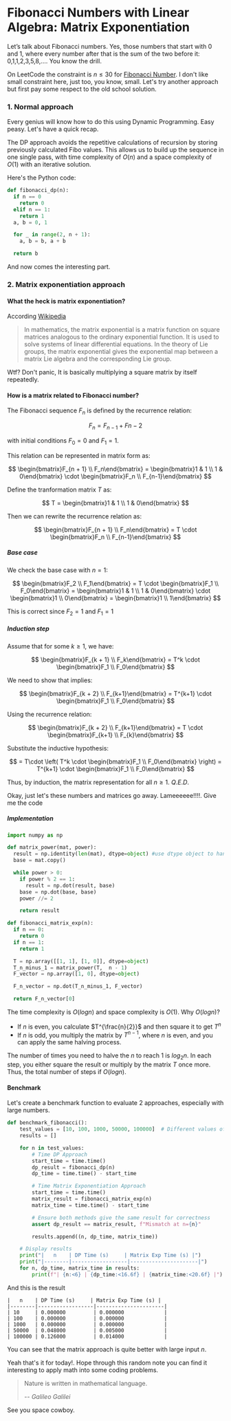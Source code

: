 # Fibonacci Numbers with Linear Algebra: Matrix Exponentiation

Let’s talk about Fibonacci numbers. Yes, those numbers that start with 0 and 1, where every number after that is the sum of the two before it: 0,1,1,2,3,5,8,…. You know the drill.

On LeetCode the constraint is $n \leq 30$ for [Fibonacci Number](https://leetcode.com/problems/fibonacci-number/description/). I don't like small constraint here, just too, you know, small. Let's try another approach but first pay some respect to the old school solution.

### 1. Normal approach

Every genius will know how to do this using Dynamic Programming. Easy peasy. Let's have a quick recap.

The DP approach avoids the repetitive calculations of recursion by storing previously calculated Fibo values. This allows us to build up the sequence in one single pass, with time complexity of $O(n)$ and a space complexity of $O(1)$ with an iterative solution.

Here's the Python code:

```python
def fibonacci_dp(n):
  if n == 0
    return 0
  elif n == 1:
    return 1
  a, b = 0, 1

  for _ in range(2, n + 1):
    a, b = b, a + b

  return b

```

And now comes the interesting part.

### 2. Matrix exponentiation approach

#### What the heck is matrix exponentiation?

According [Wikipedia](https://en.wikipedia.org/wiki/Matrix_exponential)

> In mathematics, the matrix exponential is a matrix function on square matrices analogous to the ordinary exponential function. It is used to solve systems of linear differential equations. In the theory of Lie groups, the matrix exponential gives the exponential map between a matrix Lie algebra and the corresponding Lie group.

Wtf? Don't panic, It is basically multiplying a square matrix by itself repeatedly.

#### How is a matrix related to Fibonacci number?

The Fibonacci sequence $F_n$ is defined by the recurrence relation:

$$
F_n = F_{n - 1} + F{n - 2}
$$

with initial conditions $F_0=0$ and $F_1 = 1$.

This relation can be represented in matrix form as:

$$
\begin{bmatrix}F_{n + 1} \\ F_n\end{bmatrix} =
\begin{bmatrix}1 & 1 \\ 1 & 0\end{bmatrix}
\cdot
\begin{bmatrix}F_n \\ F_{n-1}\end{bmatrix}
$$

Define the tranformation matrix $T$ as:

$$
T =
\begin{bmatrix}1 & 1 \\ 1 & 0\end{bmatrix}
$$

Then we can rewrite the recurrence relation as:

$$
\begin{bmatrix}F_{n + 1} \\ F_n\end{bmatrix} =
T
\cdot
\begin{bmatrix}F_n \\ F_{n-1}\end{bmatrix}
$$

##### Base case

We check the base case with $n=1$:

$$
\begin{bmatrix}F_2 \\ F_1\end{bmatrix} =
T
\cdot
\begin{bmatrix}F_1 \\ F_0\end{bmatrix} =
\begin{bmatrix}1 & 1 \\ 1 & 0\end{bmatrix}
\cdot
\begin{bmatrix}1  \\  0\end{bmatrix} =
\begin{bmatrix}1  \\  1\end{bmatrix}
$$

This is correct since $F_2=1$ and $F_1=1$

##### Induction step

Assume that for some $k\geq1$, we have:

$$
\begin{bmatrix}F_{k + 1} \\ F_k\end{bmatrix} =
T^k
\cdot
\begin{bmatrix}F_1 \\ F_0\end{bmatrix}
$$

We need to show that implies:

$$
\begin{bmatrix}F_{k + 2} \\ F_{k+1}\end{bmatrix} =
T^{k+1}
\cdot
\begin{bmatrix}F_1 \\ F_0\end{bmatrix}
$$

Using the recurrence relation:

$$
\begin{bmatrix}F_{k + 2} \\ F_{k+1}\end{bmatrix} =
T
\cdot
\begin{bmatrix}F_{k+1} \\ F_{k}\end{bmatrix}
$$

Substitute the inductive hypothesis:

$$
= T\cdot
\left( T^k \cdot \begin{bmatrix}F_1 \\ F_0\end{bmatrix} \right) =
T^{k+1} \cdot \begin{bmatrix}F_1 \\ F_0\end{bmatrix}
$$

Thus, by induction, the matrix representation for all $n \geq 1$. $Q.E.D$.

Okay, just let's these numbers and matrices go away. Lameeeeee!!!!. Give me the code

##### Implementation

```python
import numpy as np

def matrix_power(mat, power):
  result = np.identity(len(mat), dtype=object) #use dtype object to handle overflow number
  base = mat.copy()

  while power > 0:
    if power % 2 == 1:
      result = np.dot(result, base)
    base = np.dot(base, base)
    power //= 2

    return result

def fibonacci_matrix_exp(n):
  if n == 0:
    return 0
  if n == 1:
    return 1

  T = np.array([[1, 1], [1, 0]], dtype=object)
  T_n_minus_1 = matrix_power(T,  n - 1)
  F_vector = np.array([1, 0], dtype=object)

  F_n_vector = np.dot(T_n_minus_1, F_vector)

  return F_n_vector[0]
```

The time complexity is $O(logn)$ and space complexity is $O(1)$.
Why $O(logn)$?

- If $n$ is even, you calculate $T^{\frac{n}{2}}$ and then square it to get $T^{n}$
- If $n$ is odd, you multiply the matrix by $T^{n - 1}$, where $n$ is even, and you can apply the same halving process.

The number of times you need to halve the $n$ to reach $1$ is $log_2n$. In each step, you either square the result or multiply by the matrix $T$ once more. Thus, the total number of steps if $O(logn)$.

#### Benchmark

Let's create a benchmark function to evaluate 2 approaches, especially with large numbers.

```python
def benchmark_fibonacci():
    test_values = [10, 100, 1000, 50000, 100000]  # Different values of n
    results = []

    for n in test_values:
        # Time DP Approach
        start_time = time.time()
        dp_result = fibonacci_dp(n)
        dp_time = time.time() - start_time

        # Time Matrix Exponentiation Approach
        start_time = time.time()
        matrix_result = fibonacci_matrix_exp(n)
        matrix_time = time.time() - start_time

        # Ensure both methods give the same result for correctness
        assert dp_result == matrix_result, f"Mismatch at n={n}"

        results.append((n, dp_time, matrix_time))

    # Display results
    print("|   n    | DP Time (s)     | Matrix Exp Time (s) |")
    print("|--------|------------------|----------------------|")
    for n, dp_time, matrix_time in results:
        print(f"| {n:<6} | {dp_time:<16.6f} | {matrix_time:<20.6f} |")

```

And this is the result

```
|   n    | DP Time (s)     | Matrix Exp Time (s) |
|--------|------------------|----------------------|
| 10     | 0.000000         | 0.000000             |
| 100    | 0.000000         | 0.000000             |
| 1000   | 0.000000         | 0.000000             |
| 50000  | 0.048000         | 0.005000             |
| 100000 | 0.126000         | 0.014000             |
```

You can see that the matrix approach is quite better with large input $n$.

Yeah that's it for today!. Hope through this random note you can find it interesting to apply math into some coding problems.

> Nature is written in mathematical language.
>
> -- <cite>Galileo Galilei</cite>

See you space cowboy.
